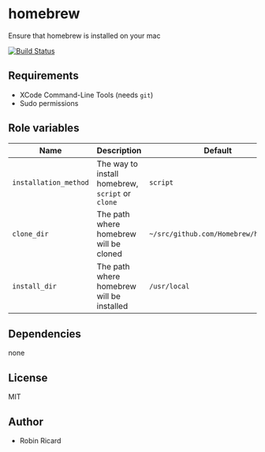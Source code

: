 homebrew
========

Ensure that homebrew is installed on your mac

[![Build Status](https://travis-ci.org/osxc/homebrew.svg)](https://travis-ci.org/osxc/homebrew/)

## Requirements

- XCode Command-Line Tools (needs `git`)
- Sudo permissions

## Role variables

| Name                  | Description                                      | Default            |
|-----------------------|--------------------------------------------------|--------------------|
| `installation_method` | The way to install homebrew, `script` or `clone` | `script`           |
| `clone_dir`           | The path where homebrew will be cloned           | `~/src/github.com/Homebrew/homebrew` |
| `install_dir`         | The path where homebrew will be installed        | `/usr/local`       |

## Dependencies

none

## License

MIT

## Author

- Robin Ricard
